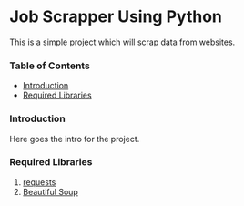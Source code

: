 # Job Scrapper Using Python

This is a simple project which will scrap data from websites.

### Table of Contents
<ul>
    <li><a href="#intro">Introduction</a></li>
    <li><a href="#req-libs">Required Libraries</a></li>
</ul>


<h3 id="intro">Introduction</h3>
Here goes the intro for the project.


<h3 id="req-libs">Required Libraries</h2>
<ol>
    <li><a href="https://requests.readthedocs.io/en/latest/#" target="_blank">requests</a></li>
    <li><a href="https://beautiful-soup-4.readthedocs.io/en/latest/#installing-beautiful-soup" target="_blank">Beautiful Soup</a></li>
</ol>
